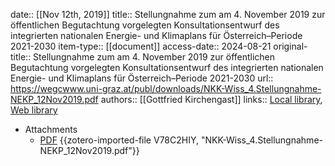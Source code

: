date:: [[Nov 12th, 2019]]
title:: Stellungnahme zum am 4. November 2019 zur öffentlichen Begutachtung vorgelegten Konsultationsentwurf des integrierten nationalen Energie- und Klimaplans für Österreich–Periode 2021-2030
item-type:: [[document]]
access-date:: 2024-08-21
original-title:: Stellungnahme zum am 4. November 2019 zur öffentlichen Begutachtung vorgelegten Konsultationsentwurf des integrierten nationalen Energie- und Klimaplans für Österreich–Periode 2021-2030
url:: https://wegcwww.uni-graz.at/publ/downloads/NKK-Wiss_4.Stellungnahme-NEKP_12Nov2019.pdf
authors:: [[Gottfried Kirchengast]]
links:: [Local library](zotero://select/library/items/KC4WN9WU), [Web library](https://www.zotero.org/users/46463/items/KC4WN9WU)

- Attachments
	- [PDF](zotero://select/library/items/V78C2HIY) {{zotero-imported-file V78C2HIY, "NKK-Wiss_4.Stellungnahme-NEKP_12Nov2019.pdf"}}